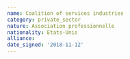 ```yaml
---
name: Coalition of services industries
category: private_sector
nature: Association professionnelle 
nationality: Etats-Unis
alliance: 
date_signed: '2018-11-12'
---
```

    